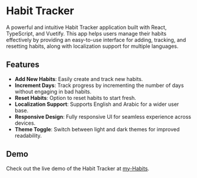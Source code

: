 # Habit Tracker

A powerful and intuitive Habit Tracker application built with React, TypeScript, and Vuetify. This app helps users manage their habits effectively by providing an easy-to-use interface for adding, tracking, and resetting habits, along with localization support for multiple languages.

## Features

- **Add New Habits**: Easily create and track new habits.
- **Increment Days**: Track progress by incrementing the number of days without engaging in bad habits.
- **Reset Habits**: Option to reset habits to start fresh.
- **Localization Support**: Supports English and Arabic for a wider user base.
- **Responsive Design**: Fully responsive UI for seamless experience across devices.
- **Theme Toggle**: Switch between light and dark themes for improved readability.

## Demo

Check out the live demo of the Habit Tracker at [my-Habits](https://bad-habits-tracker.netlify.app//).
 
